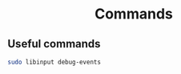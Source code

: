 <h1 style="text-align:center;"> Commands</p>

## Useful commands
```bash
sudo libinput debug-events
```